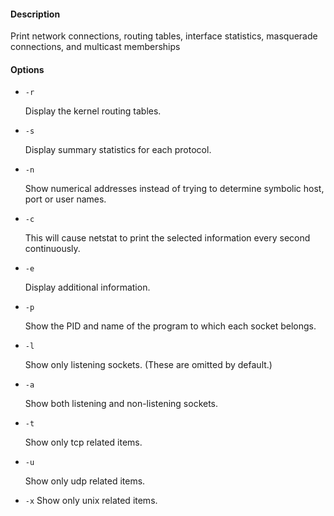 #### Description

Print network connections, routing tables, interface statistics, masquerade connections, and multicast memberships

#### Options

- `-r`

    Display the kernel routing tables.

- `-s`

    Display summary statistics for each protocol.

- `-n`

    Show numerical addresses instead of trying to determine symbolic host, port or user names.

- `-c`

    This will cause netstat to print the selected information every second continuously.

- `-e`

    Display additional information.

- `-p`

    Show the PID and name of the program to which each socket belongs.

- `-l`

    Show only listening sockets.  (These are omitted by default.)

- `-a`

    Show both listening and non-listening sockets.

- `-t`

    Show only tcp related items.

- `-u`

    Show only udp related items.

- `-x`
    Show only unix related items.
